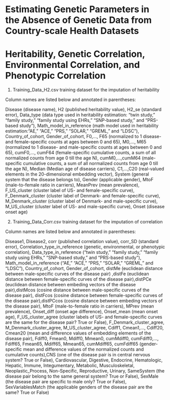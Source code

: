 # Estimating Genetic Parameters in the Absence of Genetic Data from Country-scale Health Datasets
# Heritability, Genetic Correlation, Environmental Correlation, and Phenotypic Correlation

1. Training_Data_H2.csv training dataset for the imputation of heritability

Column names are listed below and annotated in parentheses:

Disease (disease name), H2 (published heritability value), H2_se (standard error), Data_type (data type used in heritability estimation: “twin study,” “family study,” “family study using EHRs,” “SNP-based study,” and “PRS-based study”), Math_model_in_reference (math model used in heritability estimation:“AE,” “ACE,” “PRS,” “SOLAR,” “GREML,” and “LDSC”), Country_of_cohort, Gender_of_cohort, F0,..., F65 (normalized to 1 disease- and female-specific counts at ages between 0 and 65), M0,..., M65 (normalized to 1 disease- and male-specific counts at ages between 0 and 65), cumF0,..., cumF64 (female-specific cumulative counts, a sum of all normalized counts from age 0 till the age N), cumM0,...,cumM64 (male-specific cumulative counts, a sum of all normalized counts from age 0 till the age N), Median (Median age of disease carriers), C1,...,C20 (real-valued elements in the 20-dimensional embedding vector), System (general system that the disease belongs to), Gender (applicable gender), MtoF (male-to-female ratio in carriers), MeanPrev (mean prevalence), F_US_cluster (cluster label of US- and female-specific curve), F_Denmark_cluster (cluster label of Denmark- and female-specific curve), M_Denmark_cluster (cluster label of Denmark- and male-specific curve), M_US_cluster (cluster label of US- and male-specific curve), Onset (disease onset age)
   


2. Training_Data_Corr.csv training dataset for the imputation of correlation

Column names are listed below and annotated in parentheses:

Disease1, Disease2, corr (published correlation value), corr_SD (standard error), Correlation_type_in_reference (genetic, environmental, or phenotypic correlation), Data_type_in_reference (“twin study,” “family study,” “family study using EHRs,” “SNP-based study,” and “PRS-based study”), Math_model_in_reference (“AE,” “ACE,” “PRS,” “SOLAR,” “GREML,” and “LDSC”), Country_of_cohort, Gender_of_cohort, distMe (euclidean distance between male-specific curves of the disease pair) ,distFe (euclidean distance between female-specific curves of the disease pair),distPCe (euclidean distance between embeding vectors of the disease pair),distMcos (cosine distance between male-specific curves of the disease pair), distFcos (cosine distance between female-specific curves of the disease pair),distPCcos (cosine distance between embeding vectors of the disease pair), MtoF (male-to-female ratio in carriers), MPrev (mean prevalence), Onset_diff (onset age difference), Onset_mean (mean onset age), F_US_cluster_agree (cluster labels of US- and female-specific curves are the same for the disease pair? True or False), F_Denmark_cluster_agree, M_Denmark_cluster_agree, M_US_cluster_agree, Cdiff1, Cmean1,..., Cdiff20, Cmean20 (mean and difference values of embedding elements of the disease pair), Fdiff0, Fmean0, Mdiff0, Mmean0, cumMdiff0, cumFdiff0,..., Fdiff65, Fmean65, Mdiff65, Mmean65, cumMdiff65, cumFdiff65 (gender-specific mean and difference values of the normalized counts and cumulative counts),CNS (one of the disease pair is in central nervous system? True or False), Cardiovascular, Digestive, Endocrine, Hematologic, Hepatic, Immune, Integumentary, Metabolic, Musculoskeletal, Neoplastic_Process, Non-Specific, Reproductive, Urinary, SameSystem (the disease pair belong to the same general system? True or False), SexMale (the disease pair are specific to male only? True or False), SexVariablesMatch (the applicable genders of the disease pair are the same? True or False)
